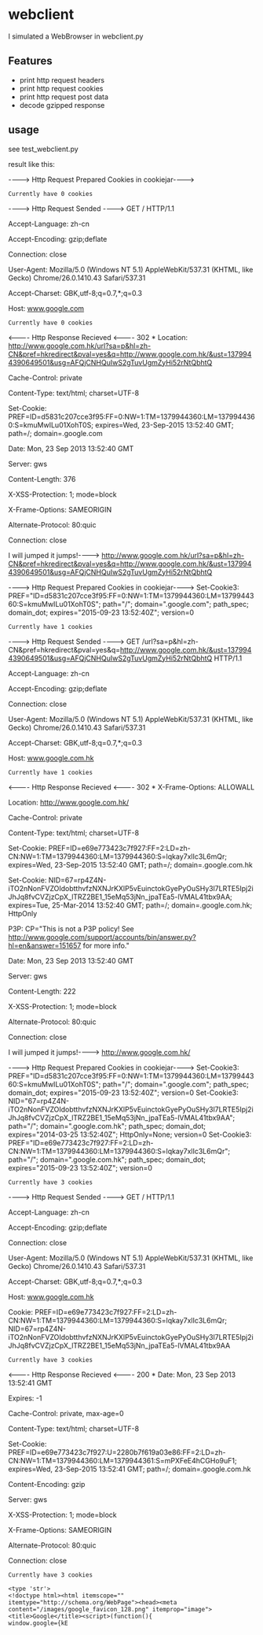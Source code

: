 # webclient

I simulated a WebBrowser in webclient.py

## Features

* print http request headers
* print http request cookies
* print http request post data
* decode gzipped response

## usage

see test_webclient.py

result like this:

----> Http Request Prepared Cookies in cookiejar---->

    Currently have 0 cookies


----> Http Request Sended ---->
GET / HTTP/1.1

Accept-Language: zh-cn

Accept-Encoding: gzip;deflate

Connection: close

User-Agent: Mozilla/5.0 (Windows NT 5.1) AppleWebKit/537.31 (KHTML, like Gecko) Chrome/26.0.1410.43 Safari/537.31

Accept-Charset: GBK,utf-8;q=0.7,*;q=0.3

Host: www.google.com




    Currently have 0 cookies


<---- Http Response Recieved <----
302 *
Location: http://www.google.com.hk/url?sa=p&hl=zh-CN&pref=hkredirect&pval=yes&q=http://www.google.com.hk/&ust=1379944390649501&usg=AFQjCNHQuIwS2gTuvUgmZyHi52rNtQbhtQ

Cache-Control: private

Content-Type: text/html; charset=UTF-8

Set-Cookie: PREF=ID=d5831c207cce3f95:FF=0:NW=1:TM=1379944360:LM=1379944360:S=kmuMwILu01XohT0S; expires=Wed, 23-Sep-2015 13:52:40 GMT; path=/; domain=.google.com

Date: Mon, 23 Sep 2013 13:52:40 GMT

Server: gws

Content-Length: 376

X-XSS-Protection: 1; mode=block

X-Frame-Options: SAMEORIGIN

Alternate-Protocol: 80:quic

Connection: close


I will jumped
it jumps!---->
    http://www.google.com.hk/url?sa=p&hl=zh-CN&pref=hkredirect&pval=yes&q=http://www.google.com.hk/&ust=1379944390649501&usg=AFQjCNHQuIwS2gTuvUgmZyHi52rNtQbhtQ

----> Http Request Prepared Cookies in cookiejar---->
Set-Cookie3: PREF="ID=d5831c207cce3f95:FF=0:NW=1:TM=1379944360:LM=1379944360:S=kmuMwILu01XohT0S"; path="/"; domain=".google.com"; path_spec; domain_dot; expires="2015-09-23 13:52:40Z"; version=0

    Currently have 1 cookies


----> Http Request Sended ---->
GET /url?sa=p&hl=zh-CN&pref=hkredirect&pval=yes&q=http://www.google.com.hk/&ust=1379944390649501&usg=AFQjCNHQuIwS2gTuvUgmZyHi52rNtQbhtQ HTTP/1.1

Accept-Language: zh-cn

Accept-Encoding: gzip;deflate

Connection: close

User-Agent: Mozilla/5.0 (Windows NT 5.1) AppleWebKit/537.31 (KHTML, like Gecko) Chrome/26.0.1410.43 Safari/537.31

Accept-Charset: GBK,utf-8;q=0.7,*;q=0.3

Host: www.google.com.hk




    Currently have 1 cookies


<---- Http Response Recieved <----
302 *
X-Frame-Options: ALLOWALL

Location: http://www.google.com.hk/

Cache-Control: private

Content-Type: text/html; charset=UTF-8

Set-Cookie: PREF=ID=e69e773423c7f927:FF=2:LD=zh-CN:NW=1:TM=1379944360:LM=1379944360:S=lqkay7xlIc3L6mQr; expires=Wed, 23-Sep-2015 13:52:40 GMT; path=/; domain=.google.com.hk

Set-Cookie: NID=67=rp4Z4N-iTO2nNonFVZOIdobtthvfzNXNJrKXlP5vEuinctokGyePyOuSHy3l7LRTE5Ipj2iJhJq8fvCVZjzCpX_lTRZ2BE1_15eMq53jNn_jpaTEa5-lVMAL41tbx9AA; expires=Tue, 25-Mar-2014 13:52:40 GMT; path=/; domain=.google.com.hk; HttpOnly

P3P: CP="This is not a P3P policy! See http://www.google.com/support/accounts/bin/answer.py?hl=en&answer=151657 for more info."

Date: Mon, 23 Sep 2013 13:52:40 GMT

Server: gws

Content-Length: 222

X-XSS-Protection: 1; mode=block

Alternate-Protocol: 80:quic

Connection: close


I will jumped
it jumps!---->
    http://www.google.com.hk/

----> Http Request Prepared Cookies in cookiejar---->
Set-Cookie3: PREF="ID=d5831c207cce3f95:FF=0:NW=1:TM=1379944360:LM=1379944360:S=kmuMwILu01XohT0S"; path="/"; domain=".google.com"; path_spec; domain_dot; expires="2015-09-23 13:52:40Z"; version=0
Set-Cookie3: NID="67=rp4Z4N-iTO2nNonFVZOIdobtthvfzNXNJrKXlP5vEuinctokGyePyOuSHy3l7LRTE5Ipj2iJhJq8fvCVZjzCpX_lTRZ2BE1_15eMq53jNn_jpaTEa5-lVMAL41tbx9AA"; path="/"; domain=".google.com.hk"; path_spec; domain_dot; expires="2014-03-25 13:52:40Z"; HttpOnly=None; version=0
Set-Cookie3: PREF="ID=e69e773423c7f927:FF=2:LD=zh-CN:NW=1:TM=1379944360:LM=1379944360:S=lqkay7xlIc3L6mQr"; path="/"; domain=".google.com.hk"; path_spec; domain_dot; expires="2015-09-23 13:52:40Z"; version=0

    Currently have 3 cookies


----> Http Request Sended ---->
GET / HTTP/1.1

Accept-Language: zh-cn

Accept-Encoding: gzip;deflate

Connection: close

User-Agent: Mozilla/5.0 (Windows NT 5.1) AppleWebKit/537.31 (KHTML, like Gecko) Chrome/26.0.1410.43 Safari/537.31

Accept-Charset: GBK,utf-8;q=0.7,*;q=0.3

Host: www.google.com.hk

Cookie: PREF=ID=e69e773423c7f927:FF=2:LD=zh-CN:NW=1:TM=1379944360:LM=1379944360:S=lqkay7xlIc3L6mQr; NID=67=rp4Z4N-iTO2nNonFVZOIdobtthvfzNXNJrKXlP5vEuinctokGyePyOuSHy3l7LRTE5Ipj2iJhJq8fvCVZjzCpX_lTRZ2BE1_15eMq53jNn_jpaTEa5-lVMAL41tbx9AA




    Currently have 3 cookies


<---- Http Response Recieved <----
200 *
Date: Mon, 23 Sep 2013 13:52:41 GMT

Expires: -1

Cache-Control: private, max-age=0

Content-Type: text/html; charset=UTF-8

Set-Cookie: PREF=ID=e69e773423c7f927:U=2280b7f619a03e86:FF=2:LD=zh-CN:NW=1:TM=1379944360:LM=1379944361:S=mPXFeE4hCGHo9uF1; expires=Wed, 23-Sep-2015 13:52:41 GMT; path=/; domain=.google.com.hk

Content-Encoding: gzip

Server: gws

X-XSS-Protection: 1; mode=block

X-Frame-Options: SAMEORIGIN

Alternate-Protocol: 80:quic

Connection: close


    Currently have 3 cookies

    <type 'str'>
    <!doctype html><html itemscope="" itemtype="http://schema.org/WebPage"><head><meta content="/images/google_favicon_128.png" itemprop="image"><title>Google</title><script>(function(){
    window.google={kE